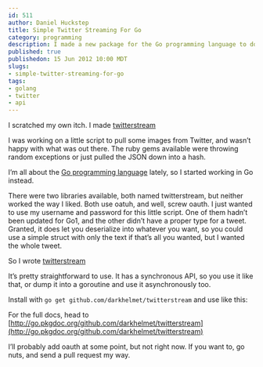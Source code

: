 ```yaml
--- 
id: 511
author: Daniel Huckstep
title: Simple Twitter Streaming For Go
category: programming
description: I made a new package for the Go programming language to do Twitter streaming.
published: true
publishedon: 15 Jun 2012 10:00 MDT
slugs: 
- simple-twitter-streaming-for-go
tags: 
- golang
- twitter
- api
---
```

I scratched my own itch. I made
[twitterstream](https://github.com/darkhelmet/twitterstream)

I was working on a little script to pull some images from Twitter, and
wasn’t happy with what was out there. The ruby gems available were
throwing random exceptions or just pulled the JSON down into a hash.

I’m all about the [Go programming language](http://golang.org/) lately,
so I started working in Go instead.

There were two libraries available, both named twitterstream, but
neither worked the way I liked. Both use oatuh, and well, screw oauth. I
just wanted to use my username and password for this little script. One
of them hadn’t been updated for Go1, and the other didn’t have a proper
type for a tweet. Granted, it does let you deserialize into whatever you
want, so you could use a simple struct with only the text if that’s all
you wanted, but I wanted the whole tweet.

So I wrote [twitterstream](https://github.com/darkhelmet/twitterstream)

It’s pretty straightforward to use. It has a synchronous API, so you use
it like that, or dump it into a goroutine and use it asynchronously too.

Install with `go get github.com/darkhelmet/twitterstream` and use like
this:

<script src="https://gist.github.com/2928036.js?file=test.go">
</script>
For the full docs, head to
[http://go.pkgdoc.org/github.com/darkhelmet/twitterstream](http://go.pkgdoc.org/github.com/darkhelmet/twitterstream)

I’ll probably add oauth at some point, but not right now. If you want
to, go nuts, and send a pull request my way.